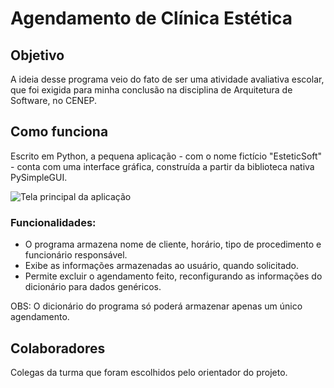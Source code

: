 # Agendamento de Clínica Estética

## Objetivo
A ideia desse programa veio do fato de ser uma atividade avaliativa escolar, que foi exigida para minha conclusão na disciplina de Arquitetura de Software, no CENEP.

## Como funciona
Escrito em Python, a pequena aplicação - com o nome fictício "EsteticSoft" - conta com uma interface gráfica, construída a partir da biblioteca nativa PySimpleGUI.

![Tela principal da aplicação](https://i.ibb.co/DQVqCMN/Captura-de-tela-2024-01-02-201734.png)

### Funcionalidades:

* O programa armazena nome de cliente, horário, tipo de procedimento e funcionário responsável.
* Exibe as informações armazenadas ao usuário, quando solicitado.
* Permite excluir o agendamento feito, reconfigurando as informações do dicionário para dados genéricos.

OBS: O dicionário do programa só poderá armazenar apenas um único agendamento.

## Colaboradores

Colegas da turma que foram escolhidos pelo orientador do projeto.
